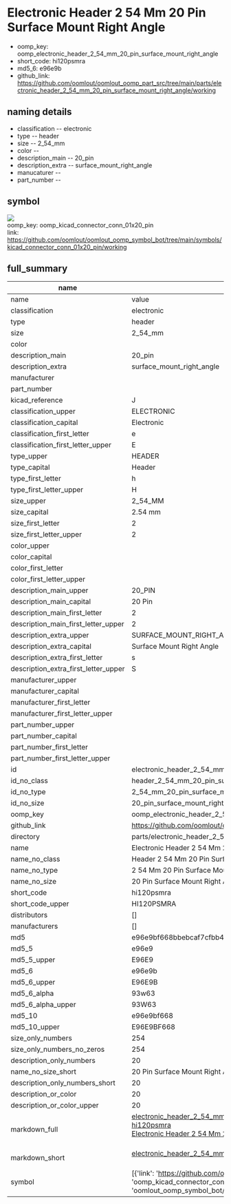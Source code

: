 # Electronic Header 2 54 Mm 20 Pin Surface Mount Right Angle

  
* oomp_key: oomp_electronic_header_2_54_mm_20_pin_surface_mount_right_angle 
* short_code: hi120psmra
* md5_6: e96e9b  
* github_link: https://github.com/oomlout/oomlout_oomp_part_src/tree/main/parts/electronic_header_2_54_mm_20_pin_surface_mount_right_angle/working  
## naming details
* classification -- electronic
* type -- header
* size -- 2_54_mm
* color -- 
* description_main -- 20_pin
* description_extra -- surface_mount_right_angle
* manucaturer -- 
* part_number -- 



## symbol

![](symbol/{index}}/working/working_600.png)  
oomp_key: oomp_kicad_connector_conn_01x20_pin  
link: https://github.com/oomlout/oomlout_oomp_symbol_bot/tree/main/symbols/kicad_connector_conn_01x20_pin/working  


## full_summary
| name | value | 
| --- | --- | 
| name | value | 
| classification | electronic | 
| type | header | 
| size | 2_54_mm | 
| color |  | 
| description_main | 20_pin | 
| description_extra | surface_mount_right_angle | 
| manufacturer |  | 
| part_number |  | 
| kicad_reference | J | 
| classification_upper | ELECTRONIC | 
| classification_capital | Electronic | 
| classification_first_letter | e | 
| classification_first_letter_upper | E | 
| type_upper | HEADER | 
| type_capital | Header | 
| type_first_letter | h | 
| type_first_letter_upper | H | 
| size_upper | 2_54_MM | 
| size_capital | 2.54 mm | 
| size_first_letter | 2 | 
| size_first_letter_upper | 2 | 
| color_upper |  | 
| color_capital |  | 
| color_first_letter |  | 
| color_first_letter_upper |  | 
| description_main_upper | 20_PIN | 
| description_main_capital | 20 Pin | 
| description_main_first_letter | 2 | 
| description_main_first_letter_upper | 2 | 
| description_extra_upper | SURFACE_MOUNT_RIGHT_ANGLE | 
| description_extra_capital | Surface Mount Right Angle | 
| description_extra_first_letter | s | 
| description_extra_first_letter_upper | S | 
| manufacturer_upper |  | 
| manufacturer_capital |  | 
| manufacturer_first_letter |  | 
| manufacturer_first_letter_upper |  | 
| part_number_upper |  | 
| part_number_capital |  | 
| part_number_first_letter |  | 
| part_number_first_letter_upper |  | 
| id | electronic_header_2_54_mm_20_pin_surface_mount_right_angle | 
| id_no_class | header_2_54_mm_20_pin_surface_mount_right_angle | 
| id_no_type | 2_54_mm_20_pin_surface_mount_right_angle | 
| id_no_size | 20_pin_surface_mount_right_angle | 
| oomp_key | oomp_electronic_header_2_54_mm_20_pin_surface_mount_right_angle | 
| github_link | https://github.com/oomlout/oomlout_oomp_part_src/tree/main/parts/electronic_header_2_54_mm_20_pin_surface_mount_right_angle/working | 
| directory | parts/electronic_header_2_54_mm_20_pin_surface_mount_right_angle | 
| name | Electronic Header 2 54 Mm 20 Pin Surface Mount Right Angle | 
| name_no_class | Header 2 54 Mm 20 Pin Surface Mount Right Angle | 
| name_no_type | 2 54 Mm 20 Pin Surface Mount Right Angle | 
| name_no_size | 20 Pin Surface Mount Right Angle | 
| short_code | hi120psmra | 
| short_code_upper | HI120PSMRA | 
| distributors | [] | 
| manufacturers | [] | 
| md5 | e96e9bf668bbebcaf7cfbb4445f75ea6 | 
| md5_5 | e96e9 | 
| md5_5_upper | E96E9 | 
| md5_6 | e96e9b | 
| md5_6_upper | E96E9B | 
| md5_6_alpha | 93w63 | 
| md5_6_alpha_upper | 93W63 | 
| md5_10 | e96e9bf668 | 
| md5_10_upper | E96E9BF668 | 
| size_only_numbers | 254 | 
| size_only_numbers_no_zeros | 254 | 
| description_only_numbers | 20 | 
| name_no_size_short | 20 Pin Surface Mount Right Angle | 
| description_only_numbers_short | 20 | 
| description_or_color | 20 | 
| description_or_color_upper | 20 | 
| markdown_full | [electronic_header_2_54_mm_20_pin_surface_mount_right_angle](https://github.com/oomlout/oomlout_oomp_part_src/tree/main/parts/electronic_header_2_54_mm_20_pin_surface_mount_right_angle/working)<br>[hi120psmra](https://github.com/oomlout/oomlout_oomp_part_src/tree/main/parts/electronic_header_2_54_mm_20_pin_surface_mount_right_angle/working)<br>[Electronic Header 2 54 Mm 20 Pin Surface Mount Right Angle](https://github.com/oomlout/oomlout_oomp_part_src/tree/main/parts/electronic_header_2_54_mm_20_pin_surface_mount_right_angle/working)<br><br> | 
| markdown_short | [electronic_header_2_54_mm_20_pin_surface_mount_right_angle](https://github.com/oomlout/oomlout_oomp_part_src/tree/main/parts/electronic_header_2_54_mm_20_pin_surface_mount_right_angle/working)<br><br> | 
| symbol | [{'link': 'https://github.com/oomlout/oomlout_oomp_symbol_bot/tree/main/symbols/kicad_connector_conn_01x20_pin', 'oomp_key': 'oomp_kicad_connector_conn_01x20_pin', 'directory': 'oomlout_oomp_symbol_bot/symbols/kicad_connector_conn_01x20_pin//working/working.kicad_sym', 'index': 0}] | 
